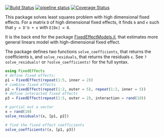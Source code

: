 [![Build Status](https://travis-ci.org/matthieugomez/FixedEffects.jl.svg?branch=master)](https://travis-ci.org/matthieugomez/FixedEffects.jl)
[![pipeline status](https://gitlab.com/JuliaGPU/FixedEffects-jl/badges/master/pipeline.svg)](https://gitlab.com/JuliaGPU/FixedEffects-jl/commits/master)
[![Coverage Status](https://coveralls.io/repos/matthieugomez/FixedEffects.jl/badge.svg?branch=master)](https://coveralls.io/r/matthieugomez/FixedEffects.jl?branch=master)

This package solves least squares problem with high dimensional fixed effects. For a matrix `D` of high dimensional fixed effects, it finds `b` and `ϵ` such that `y = D'b + ϵ` with `E[Dϵ] = 0`. 

It is the back end for the package [FixedEffectModels.jl](https://github.com/matthieugomez/FixedEffectModels.jl), that estimates more general linears model with high-dimensional fixed effect.

 The package defines two functions `solve_coefficients`, that returns the coefficients `b`, and `solve_residuals`, that returns the residuals `ϵ`. See `?solve_residuals!` or `?solve_coefficients!` for the full syntax.


```julia
using FixedEffects
# define fixed effects:
p1 = FixedEffect(repeat(1:5, inner = 2))
# combine fixed effects
p2 = FixedEffect(repeat(1:2, outer = 5), repeat(1:2, inner = 5))
# define interacted fixed effects
p3 = FixedEffect(repeat(1:5, outer = 2), interaction = rand(10))

# partial out a vector
x = rand(10)
solve_residuals!(x, [p1, p2])

# find the fixed effect coefficients
solve_coefficients!(x, [p1, p3])
```


